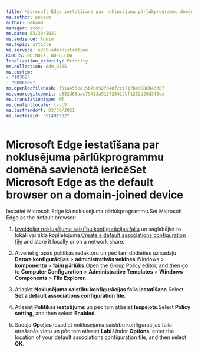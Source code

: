 ```yaml
---
title: Microsoft Edge iestatīšana par noklusējuma pārlūkprogrammu domēnā savienotā ierīcē
ms.author: pebaum
author: pebaum
manager: scotv
ms.date: 03/29/2021
ms.audience: Admin
ms.topic: article
ms.service: o365-administration
ROBOTS: NOINDEX, NOFOLLOW
localization_priority: Priority
ms.collection: Adm_O365
ms.custom:
- "10362"
- "9006005"
ms.openlocfilehash: f51a455ea15b7bd92f548f2c1717be9888b43d07
ms.sourcegitcommit: e552d65aac79433a911723412bf1252d20d3f0da
ms.translationtype: MT
ms.contentlocale: lv-LV
ms.lasthandoff: 03/30/2021
ms.locfileid: "51491582"
---
```

# <a name="set-microsoft-edge-as-the-default-browser-on-a-domain-joined-device"></a><span data-ttu-id="7b41c-102">Microsoft Edge iestatīšana par noklusējuma pārlūkprogrammu domēnā savienotā ierīcē</span><span class="sxs-lookup"><span data-stu-id="7b41c-102">Set Microsoft Edge as the default browser on a domain-joined device</span></span>

<span data-ttu-id="7b41c-103">Iestatiet Microsoft Edge kā noklusējuma pārlūkprogrammu.</span><span class="sxs-lookup"><span data-stu-id="7b41c-103">Set Microsoft Edge as the default browser:</span></span> 

1. <span data-ttu-id="7b41c-104">[Izveidojiet noklusējuma saistību konfigurācijas failu](https://go.microsoft.com/fwlink/?linkid=2132437) un saglabājiet to lokāli vai tīkla koplietojumā.</span><span class="sxs-lookup"><span data-stu-id="7b41c-104">[Create a default associations configuration file](https://go.microsoft.com/fwlink/?linkid=2132437) and store it locally or on a network share.</span></span>

1. <span data-ttu-id="7b41c-105">Atveriet grupas politikas redaktoru un pēc tam dodieties uz sadaļu **Datora konfigurācijas**  >  **administratīvās veidnes** Windows  >  **komponentu**  >  **failu pārlūks.**</span><span class="sxs-lookup"><span data-stu-id="7b41c-105">Open the Group Policy editor, and then go to **Computer Configuration** > **Administrative Templates** > **Windows Components** > **File Explorer**.</span></span>

1. <span data-ttu-id="7b41c-106">Atlasiet **Noklusējuma saistību konfigurācijas faila iestatīšana**.</span><span class="sxs-lookup"><span data-stu-id="7b41c-106">Select **Set a default associations configuration file**.</span></span>

1. <span data-ttu-id="7b41c-107">Atlasiet **Politikas iestatījums** un pēc tam atlasiet **Iespējots**.</span><span class="sxs-lookup"><span data-stu-id="7b41c-107">Select **Policy setting**, and then select **Enabled**.</span></span>

1. <span data-ttu-id="7b41c-108">Sadaļā **Opcijas** ievadiet noklusējuma saistību konfigurācijas faila atrašanās vietu un pēc tam atlasiet **Labi**.</span><span class="sxs-lookup"><span data-stu-id="7b41c-108">Under **Options**, enter the location of your default associations configuration file, and then select **OK**.</span></span>
